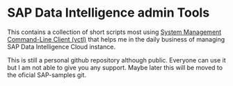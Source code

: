 # SAP Data Intelligence admin Tools

This contains a collection of short scripts most using [System Management Command-Line Client (vctl)](https://help.sap.com/viewer/41b069490705457e9426b112a3f052bd/Cloud/en-US/b13e0b4fe2574b3881e3c7ef1ad2a640.html) that helps me in the daily business of managing SAP Data Intelligence Cloud instance. 

This is still a personal github repository although public. Everyone can use it but I am not able to give you any support. Maybe later this will be moved to the oficial SAP-samples git.